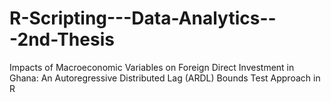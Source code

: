 # R-Scripting---Data-Analytics---2nd-Thesis
Impacts of Macroeconomic Variables on Foreign Direct Investment in
Ghana: An Autoregressive Distributed Lag (ARDL) Bounds Test
Approach in R


